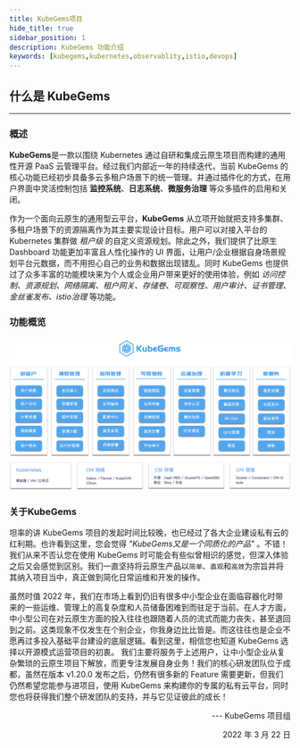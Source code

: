 ```yaml
---
title: KubeGems项目
hide_title: true
sidebar_position: 1
description: KubeGems 功能介绍
keywords: [kubegems,kubernetes,observablity,istio,devops]
---
```


## 什么是 KubeGems

---

### 概述

**KubeGems**是一款以围绕 Kubernetes 通过自研和集成云原生项目而构建的通用性开源 PaaS 云管理平台。经过我们内部近一年的持续迭代，当前 KubeGems 的核心功能已经初步具备多云多租户场景下的统一管理。并通过插件化的方式，在用户界面中灵活控制包括 **监控系统**、**日志系统**、**微服务治理** 等众多插件的启用和关闭。

作为一个面向云原生的通用型云平台，**KubeGems** 从立项开始就把支持多集群、多租户场景下的资源隔离作为其主要实现设计目标。用户可以对接入平台的 Kubernetes 集群做 *租户级* 的自定义资源规划。除此之外，我们提供了比原生 Dashboard 功能更加丰富且人性化操作的 UI 界面，让用户/企业根据自身场景规划平台元数据，而不用担心自己的业务和数据出现错乱。同时 KubeGems 也提供过了众多丰富的功能模块来为个人或企业用户带来更好的使用体验，例如 *访问控制、资源规划、网络隔离、租户网关、存储卷、可观察性、用户审计、证书管理、金丝雀发布、istio治理* 等功能。

### 功能概览
![](./assets/kubegems-1.jpg)

### 关于KubeGems

坦率的讲 KubeGems 项目的发起时间比较晚，也已经过了各大企业建设私有云的红利期。也许看到这里，您会觉得 *"KubeGems又是一个同质化的产品"* 。不错！ 我们从来不否认您在使用 KubeGems 时可能会有些似曾相识的感觉，但深入体验之后又会感觉到区别。我们一直坚持将云原生产品以`简单`、`直观`和`高效`为宗旨并将其纳入项目当中，真正做到简化日常运维和开发的操作。

虽然时值 2022 年，我们在市场上看到仍旧有很多中小型企业在面临容器化时带来的一些运维、管理上的高复杂度和人员储备困难到而驻足于当前。在人才方面，中小型公司在对云原生方面的投入往往也跟随着人员的流式而能力丧失，甚至退回到之前。这类现象不仅发生在个别企业，你我身边比比皆是。而这往往也是企业不愿再过多投入基础平台建设的底层逻辑。看到这里，相信您也知道 KubeGems 选择以开源模式运营项目的初衷。 我们主要将服务于上述用户，让中小型企业从复杂繁琐的云原生项目下解放，而更专注发展自身业务！我们的核心研发团队位于成都，虽然在版本 v1.20.0 发布之后，仍然有很多新的 Feature 需要更新，但我们仍然希望您能参与进项目，使用 KubeGems 来构建你的专属的私有云平台，同时您也将获得我们整个研发团队的支持，并与它见证彼此的成长！
<p align="right"> --- KubeGems 项目组</p>
<p align="right">2022 年 3 月 22 日</p>
